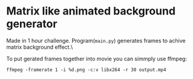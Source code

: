 # Matrix like animated background generator

Made in 1 hour challenge. Program(```main.py```) generates frames to achive matrix background effect.\

To put gerated frames together into movie you can simmply use ffmpeg:
```
ffmpeg -framerate 1 -i %d.png -c:v libx264 -r 30 output.mp4
```
